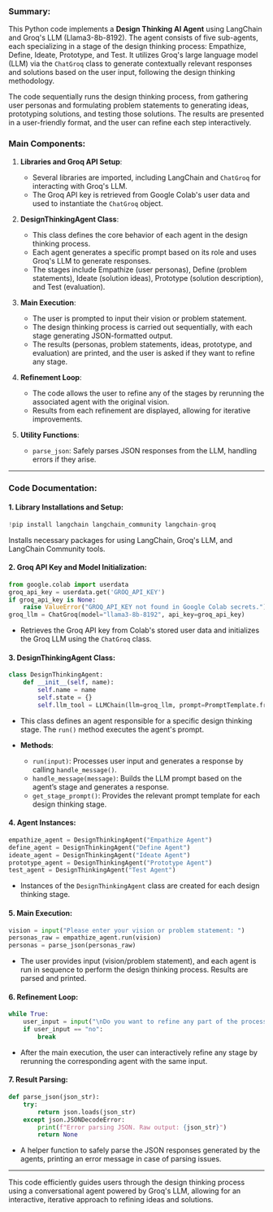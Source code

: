 ### Summary:

This Python code implements a **Design Thinking AI Agent** using LangChain and Groq's LLM (Llama3-8b-8192). The agent consists of five sub-agents, each specializing in a stage of the design thinking process: Empathize, Define, Ideate, Prototype, and Test. It utilizes Groq's large language model (LLM) via the `ChatGroq` class to generate contextually relevant responses and solutions based on the user input, following the design thinking methodology.

The code sequentially runs the design thinking process, from gathering user personas and formulating problem statements to generating ideas, prototyping solutions, and testing those solutions. The results are presented in a user-friendly format, and the user can refine each step interactively.

### Main Components:

1. **Libraries and Groq API Setup**:
   - Several libraries are imported, including LangChain and `ChatGroq` for interacting with Groq's LLM.
   - The Groq API key is retrieved from Google Colab's user data and used to instantiate the `ChatGroq` object.

2. **DesignThinkingAgent Class**:
   - This class defines the core behavior of each agent in the design thinking process.
   - Each agent generates a specific prompt based on its role and uses Groq's LLM to generate responses.
   - The stages include Empathize (user personas), Define (problem statements), Ideate (solution ideas), Prototype (solution description), and Test (evaluation).

3. **Main Execution**:
   - The user is prompted to input their vision or problem statement.
   - The design thinking process is carried out sequentially, with each stage generating JSON-formatted output.
   - The results (personas, problem statements, ideas, prototype, and evaluation) are printed, and the user is asked if they want to refine any stage.

4. **Refinement Loop**:
   - The code allows the user to refine any of the stages by rerunning the associated agent with the original vision.
   - Results from each refinement are displayed, allowing for iterative improvements.

5. **Utility Functions**:
   - `parse_json`: Safely parses JSON responses from the LLM, handling errors if they arise.

---

### Code Documentation:

#### 1. **Library Installations and Setup:**
   ```python
   !pip install langchain langchain_community langchain-groq
   ```
   Installs necessary packages for using LangChain, Groq's LLM, and LangChain Community tools.

#### 2. **Groq API Key and Model Initialization:**
   ```python
   from google.colab import userdata
   groq_api_key = userdata.get('GROQ_API_KEY')
   if groq_api_key is None:
       raise ValueError("GROQ_API_KEY not found in Google Colab secrets.")
   groq_llm = ChatGroq(model="llama3-8b-8192", api_key=groq_api_key)
   ```
   - Retrieves the Groq API key from Colab's stored user data and initializes the Groq LLM using the `ChatGroq` class.

#### 3. **DesignThinkingAgent Class:**
   ```python
   class DesignThinkingAgent:
       def __init__(self, name):
           self.name = name
           self.state = {}
           self.llm_tool = LLMChain(llm=groq_llm, prompt=PromptTemplate.from_template("{input}"))
   ```
   - This class defines an agent responsible for a specific design thinking stage. The `run()` method executes the agent's prompt.

   - **Methods**:
     - `run(input)`: Processes user input and generates a response by calling `handle_message()`.
     - `handle_message(message)`: Builds the LLM prompt based on the agent’s stage and generates a response.
     - `get_stage_prompt()`: Provides the relevant prompt template for each design thinking stage.

#### 4. **Agent Instances:**
   ```python
   empathize_agent = DesignThinkingAgent("Empathize Agent")
   define_agent = DesignThinkingAgent("Define Agent")
   ideate_agent = DesignThinkingAgent("Ideate Agent")
   prototype_agent = DesignThinkingAgent("Prototype Agent")
   test_agent = DesignThinkingAgent("Test Agent")
   ```
   - Instances of the `DesignThinkingAgent` class are created for each design thinking stage.

#### 5. **Main Execution:**
   ```python
   vision = input("Please enter your vision or problem statement: ")
   personas_raw = empathize_agent.run(vision)
   personas = parse_json(personas_raw)
   ```
   - The user provides input (vision/problem statement), and each agent is run in sequence to perform the design thinking process. Results are parsed and printed.

#### 6. **Refinement Loop:**
   ```python
   while True:
       user_input = input("\nDo you want to refine any part of the process? (empathize/define/ideate/prototype/test/no): ").lower()
       if user_input == "no":
           break
   ```
   - After the main execution, the user can interactively refine any stage by rerunning the corresponding agent with the same input.

#### 7. **Result Parsing:**
   ```python
   def parse_json(json_str):
       try:
           return json.loads(json_str)
       except json.JSONDecodeError:
           print(f"Error parsing JSON. Raw output: {json_str}")
           return None
   ```
   - A helper function to safely parse the JSON responses generated by the agents, printing an error message in case of parsing issues.

---

This code efficiently guides users through the design thinking process using a conversational agent powered by Groq's LLM, allowing for an interactive, iterative approach to refining ideas and solutions.
